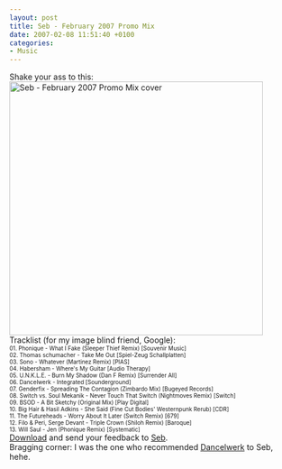 ```yaml
---
layout: post
title: Seb - February 2007 Promo Mix
date: 2007-02-08 11:51:40 +0100
categories:
- Music
---
```

<p>Shake your ass to this:<br />
<img src="http://www.rusiczki.net/blog/blogpics/seb_february_2007_promo_mix_cover.jpg" width="450" height="450" alt="Seb - February 2007 Promo Mix cover" class="image" /><br />
Tracklist (for my image blind friend, Google):<br />
<span style="font-size: 10px;">01. Phonique - What I Fake (Sleeper Thief Remix) [Souvenir Music]<br />
02. Thomas schumacher - Take Me Out [Spiel-Zeug Schallplatten]<br />
03. Sono - Whatever (Martinez Remix) [PIAS]<br />
04. Habersham - Where's My Guitar [Audio Therapy]<br />
05. U.N.K.L.E. - Burn My Shadow (Dan F Remix) [Surrender All]<br />
06. Dancelwerk - Integrated [Sounderground]<br />
07. Genderfix - Spreading The Contagion (Zimbardo Mix) [Bugeyed Records]<br />
08. Switch vs. Soul Mekanik - Never Touch That Switch (Nightmoves Remix) [Switch]<br />
09. BSOD - A Bit Sketchy (Original Mix) [Play Digital]<br />
10. Big Hair & Hasil Adkins - She Said (Fine Cut Bodies' Westernpunk Rerub) [CDR]<br />
11. The Futureheads - Worry About It Later (Switch Remix) [679]<br />
12. Filo & Peri, Serge Devant - Triple Crown (Shiloh Remix) [Baroque]<br />
13. Will Saul - Jen (Phonique Remix) [Systematic]</span><br />
<a href="http://www.infamous.ro/mixes/seb_feb_07_promo_mix.mp3">Download</a> and send your feedback to <a href="http://www.infamous.ro">Seb</a>.<br />
Bragging corner: I was the one who recommended <a href="http://www.myspace.com/dancelwerk">Dancelwerk</a> to Seb, hehe.</p>

